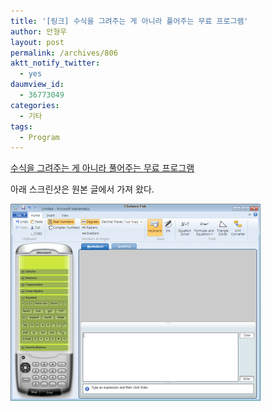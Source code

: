 ```yaml
---
title: '[링크] 수식을 그려주는 게 아니라 풀어주는 무료 프로그램'
author: 안형우
layout: post
permalink: /archives/806
aktt_notify_twitter:
  - yes
daumview_id:
  - 36773049
categories:
  - 기타
tags:
  - Program
---
```

<a href="http://pakcw.cafe24.com/1769" target="_blank" title="[http://pakcw.cafe24.com/1769]로 이동합니다.">수식을 그려주는 게 아니라 풀어주는 무료 프로그램</a>

아래 스크린샷은 원본 글에서 가져 왔다.

<img src="/uploads/legacy/old-images/1/cfile7.uf.1460BD504D4BC96C253D9F.png" class="aligncenter" width="400" height="315" alt="" filename="8973822340.png" filemime="image/jpeg" />